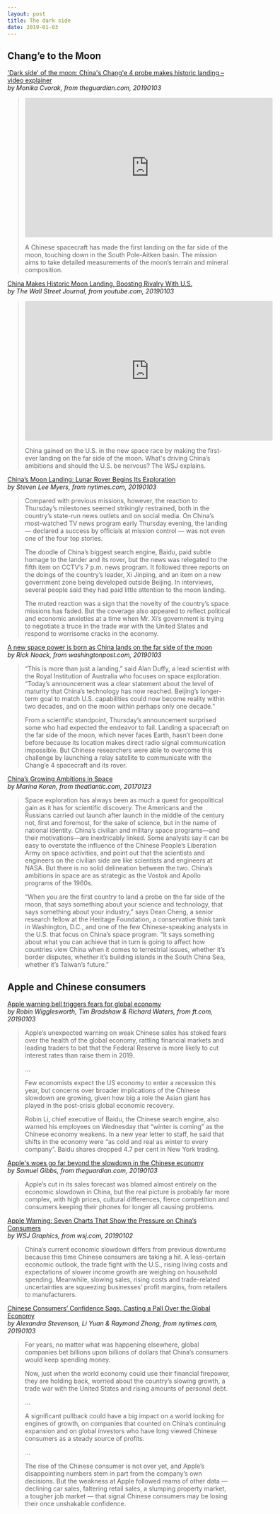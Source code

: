 ```yaml
---
layout: post
title: The dark side
date: 2019-01-03
---
```


## Chang’e to the Moon

['Dark side' of the moon: China's Chang'e 4 probe makes historic landing – video explainer](https://www.theguardian.com/science/video/2019/jan/03/chinas-change-4-probe-lands-on-dark-side-of-the-moon-video-report) <br> *by Monika Cvorak, from theguardian.com, 20190103*

> <iframe width="560" height="315" src="https://www.youtube-nocookie.com/embed/2jtOYQ-Wm8M" frameborder="0" allow="accelerometer; autoplay; encrypted-media; gyroscope; picture-in-picture" allowfullscreen></iframe>
>
> A Chinese spacecraft has made the first landing on the far side of the moon, touching down in the South Pole-Aitken basin. The mission aims to take detailed measurements of the moon’s terrain and mineral composition.

[China Makes Historic Moon Landing, Boosting Rivalry With U.S.](https://www.youtube.com/watch?v=U2dcjFCvnmU) <br> *by The Wall Street Journal, from youtube.com, 20190103*

> <iframe width="560" height="315" src="https://www.youtube-nocookie.com/embed/U2dcjFCvnmU" frameborder="0" allow="accelerometer; autoplay; encrypted-media; gyroscope; picture-in-picture" allowfullscreen></iframe>
>
> China gained on the U.S. in the new space race by making the first-ever landing on the far side of the moon. What's driving China’s ambitions and should the U.S. be nervous? The WSJ explains.

[China’s Moon Landing: Lunar Rover Begins Its Exploration](https://www.nytimes.com/2019/01/03/world/asia/china-change-4-moon.html) <br> *by Steven Lee Myers, from nytimes.com, 20190103*

> Compared with previous missions, however, the reaction to Thursday’s milestones seemed strikingly restrained, both in the country’s state-run news outlets and on social media. On China’s most-watched TV news program early Thursday evening, the landing — declared a success by officials at mission control — was not even one of the four top stories.
>
> The doodle of China’s biggest search engine, Baidu, paid subtle homage to the lander and its rover, but the news was relegated to the fifth item on CCTV’s 7 p.m. news program. It followed three reports on the doings of the country’s leader, Xi Jinping, and an item on a new government zone being developed outside Beijing. In interviews, several people said they had paid little attention to the moon landing.
>
> The muted reaction was a sign that the novelty of the country’s space missions has faded. But the coverage also appeared to reflect political and economic anxieties at a time when Mr. Xi’s government is trying to negotiate a truce in the trade war with the United States and respond to worrisome cracks in the economy.

[A new space power is born as China lands on the far side of the moon](https://www.washingtonpost.com/world/2019/01/03/china-lands-dark-side-moon-new-space-power-is-born/) <br> *by Rick Noack, from washingtonpost.com, 20190103*

> “This is more than just a landing,” said Alan Duffy, a lead scientist with the Royal Institution of Australia who focuses on space exploration. “Today’s announcement was a clear statement about the level of maturity that China’s technology has now reached. Beijing’s longer-term goal to match U.S. capabilities could now become reality within two decades, and on the moon within perhaps only one decade.”
>
> From a scientific standpoint, Thursday’s announcement surprised some who had expected the endeavor to fail. Landing a spacecraft on the far side of the moon, which never faces Earth, hasn’t been done before because its location makes direct radio signal communication impossible. But Chinese researchers were able to overcome this challenge by launching a relay satellite to communicate with the Chang’e 4 spacecraft and its rover.

[China’s Growing Ambitions in Space](https://www.theatlantic.com/science/archive/2017/01/china-space/497846/) <br> *by Marina Koren, from theatlantic.com, 20170123*

> Space exploration has always been as much a quest for geopolitical gain as it has for scientific discovery. The Americans and the Russians carried out launch after launch in the middle of the century not, first and foremost, for the sake of science, but in the name of national identity. China’s civilian and military space programs—and their motivations—are inextricably linked. Some analysts say it can be easy to overstate the influence of the Chinese People’s Liberation Army on space activities, and point out that the scientists and engineers on the civilian side are like scientists and engineers at NASA. But there is no solid delineation between the two. China’s ambitions in space are as strategic as the Vostok and Apollo programs of the 1960s.
>
> “When you are the first country to land a probe on the far side of the moon, that says something about your science and technology, that says something about your industry,” says Dean Cheng, a senior research fellow at the Heritage Foundation, a conservative think tank in Washington, D.C., and one of the few Chinese-speaking analysts in the U.S. that focus on China’s space program. “It says something about what you can achieve that in turn is going to affect how countries view China when it comes to terrestrial issues, whether it’s border disputes, whether it’s building islands in the South China Sea, whether it’s Taiwan’s future.”

## Apple and Chinese consumers

[Apple warning bell triggers fears for global economy](https://www.ft.com/content/2abeab48-0f79-11e9-a3aa-118c761d2745) <br> *by Robin Wigglesworth, Tim Bradshaw & Richard Waters, from ft.com, 20190103*

> Apple’s unexpected warning on weak Chinese sales  has stoked fears over the health of the global economy, rattling financial markets and leading traders to bet that the Federal Reserve is more likely to cut interest rates  than raise them in 2019. 
>
> ...
>
> Few economists expect the US economy to enter a recession this year, but concerns over broader implications of the Chinese slowdown are growing, given how big a role the Asian giant has played in the post-crisis global economic recovery.
>
> Robin Li, chief executive of Baidu, the Chinese search engine, also warned his employees on Wednesday that “winter is coming” as the Chinese economy weakens. In a new year letter to staff, he said that shifts in the economy were “as cold and real as winter to every company”. Baidu shares dropped 4.7 per cent in New York trading. 

[Apple's woes go far beyond the slowdown in the Chinese economy](https://www.theguardian.com/technology/2019/jan/03/apple-woes-go-far-beyond-slowdown-in-chinese-economy) <br> *by Samuel Gibbs, from theguardian.com, 20190103*

> Apple’s cut in its sales forecast was blamed almost entirely on the economic slowdown in China, but the real picture is probably far more complex, with high prices, cultural differences, fierce competition and consumers keeping their phones for longer all causing problems.

[Apple Warning: Seven Charts That Show the Pressure on China’s Consumers](https://www.wsj.com/articles/chinas-economic-downturn-takes-the-shine-off-its-resilient-consumers-11546513717) <br> *by WSJ Graphics, from wsj.com, 20190102*

> China’s current economic slowdown differs from previous downturns because this time Chinese consumers are taking a hit. A less-certain economic outlook, the trade fight with the U.S., rising living costs and expectations of slower income growth are weighing on household spending. Meanwhile, slowing sales, rising costs and trade-related uncertainties are squeezing businesses’ profit margins, from retailers to manufacturers.

[Chinese Consumers’ Confidence Sags, Casting a Pall Over the Global Economy](https://www.nytimes.com/2019/01/03/business/china-consumer-economy-apple-iphone.html) <br> *by Alexandra Stevenson, Li Yuan & Raymond Zhong, from nytimes.com, 20190103*

> For years, no matter what was happening elsewhere, global companies bet billions upon billions of dollars that China’s consumers would keep spending money.
>
> Now, just when the world economy could use their financial firepower, they are holding back, worried about the country’s slowing growth, a trade war with the United States and rising amounts of personal debt.
>
> ...
>
> A significant pullback could have a big impact on a world looking for engines of growth, on companies that counted on China’s continuing expansion and on global investors who have long viewed Chinese consumers as a steady source of profits.
>
> ...
>
> The rise of the Chinese consumer is not over yet, and Apple’s disappointing numbers stem in part from the company’s own decisions. But the weakness at Apple followed reams of other data — declining car sales, faltering retail sales, a slumping property market, a tougher job market — that signal Chinese consumers may be losing their once unshakable confidence.